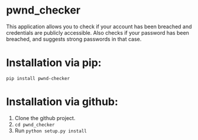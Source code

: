 # pwnd_checker
This application allows you to check if your account has been breached and credentials are publicly accessible. Also checks if your password has been breached, and suggests strong passwords in that case.

# Installation via pip:
`pip install pwnd-checker`
# Installation via github:
1. Clone the github project.
2. `cd pwnd_checker`
2. Run `python setup.py install`
